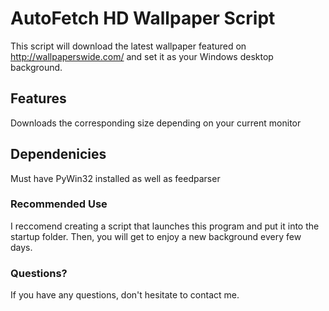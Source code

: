 # AutoFetch HD Wallpaper Script
This script will download the latest wallpaper featured on http://wallpaperswide.com/ and set it as your Windows desktop background. 

<h2>Features</h2>
Downloads the corresponding size depending on your current monitor

<h2>Dependenicies</h2>
Must have PyWin32 installed as well as feedparser

<h3>Recommended Use</h3>
I reccomend creating a script that launches this program and put it into the startup folder. Then, you will get to enjoy a new background every few days.

<h3>Questions?</h3>
If you have any questions, don't hesitate to contact me.
